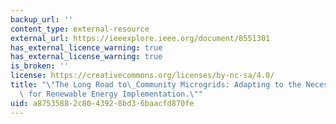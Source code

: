 ```yaml
---
backup_url: ''
content_type: external-resource
external_url: https://ieeexplore.ieee.org/document/8551301
has_external_licence_warning: true
has_external_license_warning: true
is_broken: ''
license: https://creativecommons.org/licenses/by-nc-sa/4.0/
title: "\"The Long Road to\_Community Microgrids: Adapting to the Necessary Changes\
  \ for Renewable Energy Implementation.\""
uid: a8753588-2c80-4392-8bd3-6baacfd870fe
---
```

